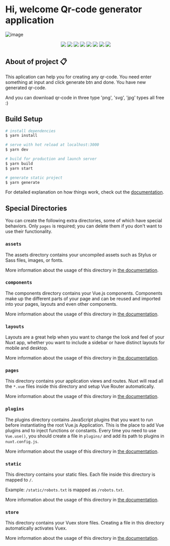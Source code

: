 #   Hi, welcome Qr-code generator application

![image](https://user-images.githubusercontent.com/83240328/204140836-fce38291-5448-44ca-b5c6-9eb6c13f1b38.png)

<p align="center">
<img src="https://img.shields.io/badge/Build-automated-blue" />
<img src="https://img.shields.io/github/languages/code-size/hakimov-dev/qr-code-generator" />
<img src="https://img.shields.io/bitbucket/issues/hakimov-dev/qr-code-generator">
<img src="https://img.shields.io/github/last-commit/hakimov-dev/qr-code-generator">
<img src="https://img.shields.io/github/package-json/v/hakimov-dev/qr-code-generator">
<img src="https://img.shields.io/website?url=https%3A%2F%2Fqrcode-render.netlify.app%2F">
<img src="https://img.shields.io/github/stars/hakimov-dev/qr-code-generator?style=flat&logo=github">
<img src="https://img.shields.io/github/watchers/hakimov-dev/qr-code-generator?style=social">
</p>

## About of project 📋
This aplication can help you for creating any qr-code. You need enter something at input and click generate btn and done. You have new generated qr-code.

And you can download qr-code in three type 'png', 'svg', 'jpg' types all free :)

## Build Setup

```bash
# install dependencies
$ yarn install

# serve with hot reload at localhost:3000
$ yarn dev

# build for production and launch server
$ yarn build
$ yarn start

# generate static project
$ yarn generate
```

For detailed explanation on how things work, check out the [documentation](https://nuxtjs.org).

## Special Directories

You can create the following extra directories, some of which have special behaviors. Only `pages` is required; you can delete them if you don't want to use their functionality.

### `assets`

The assets directory contains your uncompiled assets such as Stylus or Sass files, images, or fonts.

More information about the usage of this directory in [the documentation](https://nuxtjs.org/docs/2.x/directory-structure/assets).

### `components`

The components directory contains your Vue.js components. Components make up the different parts of your page and can be reused and imported into your pages, layouts and even other components.

More information about the usage of this directory in [the documentation](https://nuxtjs.org/docs/2.x/directory-structure/components).

### `layouts`

Layouts are a great help when you want to change the look and feel of your Nuxt app, whether you want to include a sidebar or have distinct layouts for mobile and desktop.

More information about the usage of this directory in [the documentation](https://nuxtjs.org/docs/2.x/directory-structure/layouts).


### `pages`

This directory contains your application views and routes. Nuxt will read all the `*.vue` files inside this directory and setup Vue Router automatically.

More information about the usage of this directory in [the documentation](https://nuxtjs.org/docs/2.x/get-started/routing).

### `plugins`

The plugins directory contains JavaScript plugins that you want to run before instantiating the root Vue.js Application. This is the place to add Vue plugins and to inject functions or constants. Every time you need to use `Vue.use()`, you should create a file in `plugins/` and add its path to plugins in `nuxt.config.js`.

More information about the usage of this directory in [the documentation](https://nuxtjs.org/docs/2.x/directory-structure/plugins).

### `static`

This directory contains your static files. Each file inside this directory is mapped to `/`.

Example: `/static/robots.txt` is mapped as `/robots.txt`.

More information about the usage of this directory in [the documentation](https://nuxtjs.org/docs/2.x/directory-structure/static).

### `store`

This directory contains your Vuex store files. Creating a file in this directory automatically activates Vuex.

More information about the usage of this directory in [the documentation](https://nuxtjs.org/docs/2.x/directory-structure/store).
